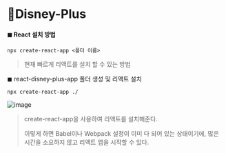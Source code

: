 # 🎠Disney-Plus

#### ◼ React 설치 방법 

```
npx create-react-app <폴더 이름>
```

> 현재 빠르게 리액트를 설치 할 수 있는 방법 



◼ react-disney-plus-app 폴더 생성 및 리액트 설치 

```
npx create-react-app ./
```

![image](https://user-images.githubusercontent.com/99783474/209544894-7c3aa846-1d85-42f2-8d6a-3810b674a6a5.png)

> create-react-app을 사용하여 리액트를 설치해준다. 
>
> 이렇게 하면 Babel이나 Webpack 설정이 이미 다 되어 있는 상태이기에, 많은 시간을 소요하지 않고 리액트 앱을 시작할 수 있다. 
